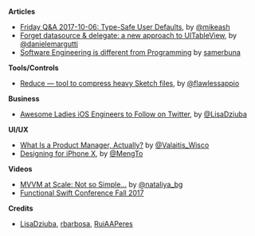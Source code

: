 **Articles**

* [Friday Q&A 2017-10-06: Type-Safe User Defaults](https://www.mikeash.com/pyblog/friday-qa-2017-10-06-type-safe-user-defaults.html), by [@mikeash](https://twitter.com/mikeash)
* [Forget datasource & delegate: a new approach to UITableView](http://danielemargutti.com/2017/10/08/forget-datasource-delegates-a-new-approach-to-uitableview/), by [@danielemargutti](https://twitter.com/danielemargutti)
* [Software Engineering is different from Programming](https://medium.com/@samerbuna/software-engineering-is-different-from-programming-b108c135af26) by [samerbuna](https://twitter.com/samerbuna)


**Tools/Controls**

* [Reduce — tool to compress heavy Sketch files](https://flawlessapp.io/reduce), by [@flawlessappio](https://twitter.com/flawlessappio)

**Business**

* [Awesome Ladies iOS Engineers to Follow on Twitter](https://medium.com/flawless-app-stories/awesome-ladies-ios-engineers-to-follow-on-twitter-4fd9dff8b242), by [@LisaDziuba](https://twitter.com/LisaDziuba)

**UI/UX**

* [What Is a Product Manager, Actually?](https://medium.com/@Alex.Valaitis/what-is-a-product-manager-actually-f328f05575) by [@Valaitis_Wisco](https://twitter.com/Valaitis_Wisco)
* [Designing for iPhone X](https://designcode.io/ios11-iphone-x), by [@MengTo](https://twitter.com/MengTo)

**Videos**

* [MVVM at Scale: Not so Simple...](https://academy.realm.io/posts/try-swift-nyc-2017-nataliya-patsovska-mvvm-at-scale/) by [@nataliya_bg](https://twitter.com/nataliya_bg)
* [Functional Swift Conference Fall 2017](http://2017-fall.funswiftconf.com/)

**Credits**

* [LisaDziuba](http://github.com/lisadziuba), [rbarbosa](https://github.com/rbarbosa), [RuiAAPeres](https://github.com/RuiAAPeres)
